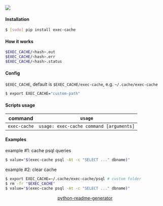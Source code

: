 <!--
https://pypi.org/project/readme-generator/
https://pypi.org/project/python-readme-generator/
-->

[![](https://img.shields.io/badge/OS-Unix-blue.svg?longCache=True)]()

#### Installation
```bash
$ [sudo] pip install exec-cache
```

#### How it works
```bash
$EXEC_CACHE/<hash>.out
$EXEC_CACHE/<hash>.err
$EXEC_CACHE/<hash>.status
```

#### Config
`$EXEC_CACHE`, default is `$EXEC_CACHE/exec-cache`, e.g. `~/.cache/exec-cache`

```bash
$ export EXEC_CACHE="custom-path"
```

#### Scripts usage
command|`usage`
-|-
`exec-cache` |`usage: exec-cache command [arguments]`

#### Examples
example #1: cache psql queries
```bash
$ value="$(exec-cache psql -At -c "SELECT ..." dbname)"
```

example #2: clear cache

```bash
$ export EXEC_CACHE=~/.cache/exec-cache/psql # custom folder
$ rm -fr "$EXEC_CACHE"
$ value="$(exec-cache psql -At -c "SELECT ..." dbname)"
```

<p align="center">
    <a href="https://pypi.org/project/python-readme-generator/">python-readme-generator</a>
</p>